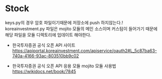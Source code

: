 # Stock

keys.py의 경우 암호 파일이기때문에 저장소에 push 하지않는다.! 
koreainvestment.py 파일은 mojito 모듈의 메인 소스이며 커스텀이 들어가기 때문에 해당 파일을 모듈 디렉토리에 업데이트 해야한다.

- 한국투자증권 공식 오픈 API 사이트  
https://apiportal.koreainvestment.com/apiservice/oauth2#L_5c87ba63-740a-4166-93ac-803510bb9c02

- 한국투자증권 공식 오픈 API 응용 모듈 mojito 모듈 사용법  
https://wikidocs.net/book/7845
